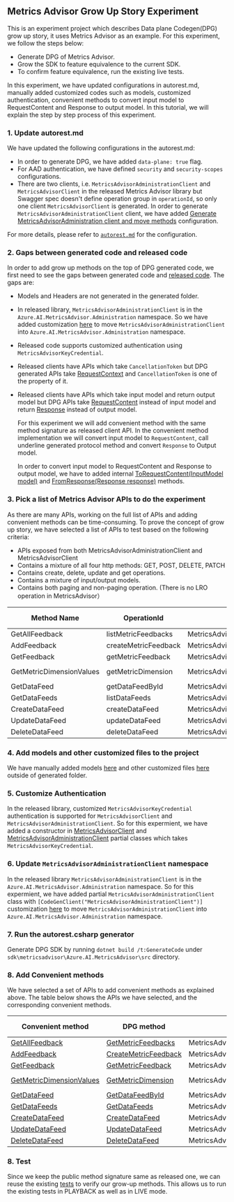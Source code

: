 ## Metrics Advisor Grow Up Story Experiment

This is an experiment project which describes Data plane Codegen(DPG) grow up story, it uses Metrics Advisor as an example. For this experiment, we follow the steps below:
- Generate DPG of Metrics Advisor.
- Grow the SDK to feature equivalence to the current SDK. 
- To confirm feature equivalence, run the existing live tests.

In this experiment, we have updated configurations in autorest.md, manually added customized codes such as models, customized authentication, convenient methods to convert input model to RequestContent and Response to output model. In this tutorial, we will explain the step by step process of this experiment.

### 1. Update autorest.md

We have updated the following configurations in the autorest.md:
* In order to generate DPG, we have added `data-plane: true` flag.
* For AAD authentication, we have defined `security` and `security-scopes` configurations.
* There are two clients, i.e. `MetricsAdvisorAdministrationClient` and `MetricsAdvisorClient` in the released Metrics Advisor library but Swagger spec doesn't define operation group in `operationId`, so only one client `MetricsAdvisorClient` is generated. In order to generate `MetricsAdvisorAdministrationClient` client, we have added [Generate MetricsAdvisorAdministration client and move methods](https://github.com/ShivangiReja/azure-sdk-for-net/blob/MetricsAdvisor-Experiment/sdk/metricsadvisor/Azure.AI.MetricsAdvisor/src/autorest.md#generate-metricsadvisoradministration-client-and-move-methods) configuration.

For more details, please refer to [`autorest.md`](https://github.com/ShivangiReja/azure-sdk-for-net/blob/MetricsAdvisor-Experiment/sdk/metricsadvisor/Azure.AI.MetricsAdvisor/src/autorest.md) for the configuration.

### 2. Gaps between generated code and released code

In order to add grow up methods on the top of DPG generated code, we first need to see the gaps between generated code and [released code](https://github.com/Azure/azure-sdk-for-net/tree/main/sdk/metricsadvisor/Azure.AI.MetricsAdvisor/src). The gaps are:

* Models and Headers are not generated in the generated folder.
* In released library, `MetricsAdvisorAdministrationClient` is in the `Azure.AI.MetricsAdvisor.Administration` namespace. So we have added customization [here](https://github.com/ShivangiReja/azure-sdk-for-net/blob/MetricsAdvisor-Experiment/sdk/metricsadvisor/Azure.AI.MetricsAdvisor/src/MetricsAdvisorAdministrationClient.cs#L20) to move `MetricsAdvisorAdministrationClient` into `Azure.AI.MetricsAdvisor.Administration` namespace.
* Released code supports customized authentication using `MetricsAdvisorKeyCredential`.
* Released clients have APIs which take `CancellationToken` but DPG generated APIs take [RequestContext](https://github.com/Azure/azure-sdk-for-net/blob/main/sdk/core/Azure.Core/src/RequestContext.cs#L15) and `CancellationToken` is one of the property of it.
* Released clients have APIs which take input model and return output model but DPG APIs take [RequestContent](https://github.com/Azure/azure-sdk-for-net/blob/main/sdk/core/Azure.Core/src/RequestContent.cs#L18) instead of input model and return [Response](https://github.com/Azure/azure-sdk-for-net/blob/main/sdk/core/Azure.Core/src/Response.cs) instead of output model.

  For this experiment we will add convenient method with the same method signature as released client API. In the convenient method implementation we will convert input model to `RequestContent`, call underline generated protocol method and convert `Response` to Output model.

  In order to convert input model to RequestContent and Response to output model, we have to added internal [ToRequestContent(InputModel model)](https://github.com/ShivangiReja/azure-sdk-for-net/blob/MetricsAdvisor-Experiment/sdk/metricsadvisor/Azure.AI.MetricsAdvisor/src/Models/DataFeedDetail.Serialization.cs#L493) and [FromResponse(Response response)](https://github.com/ShivangiReja/azure-sdk-for-net/blob/MetricsAdvisor-Experiment/sdk/metricsadvisor/Azure.AI.MetricsAdvisor/src/Models/DataFeedDetail.Serialization.cs#L487) methods.


### 3. Pick a list of Metrics Advisor APIs to do the experiment

As there are many APIs, working on the full list of APIs and adding convenient methods can be time-consuming. To prove the concept of grow up story, we have selected a list of APIs to test based on the following criteria:

* APIs exposed from both MetricsAdvisorAdministrationClient and MetricsAdvisorClient
* Contains a mixture of all four http methods:  GET, POST, DELETE, PATCH
* Contains create, delete, update and get operations.
* Contains a mixture of input/output models.
* Contains both paging and non-paging operation. (There is no LRO operation in MetricsAdvisor）


| Method Name                                     | OperationId                                   | Client                                 | HTTP Method | Return type| Parameters
|-----------------------------------------|-----------------------------------------|-----------------------------------------|-------------------------------------------------------------------------------|--------------|--------------|
| GetAllFeedback | listMetricFeedbacks | MetricsAdvisorClient               | POST   | `Pageable<MetricFeedback>`    | `string`, `GetAllFeedbackOptions`|
| AddFeedback | createMetricFeedback | MetricsAdvisorClient               | POST   | `<Response<MetricFeedback>`    | `MetricFeedback` |
| GetFeedback | getMetricFeedback | MetricsAdvisorClient               | GET   | `Response<MetricFeedback>`    | `string` |
| GetMetricDimensionValues | getMetricDimension       | MetricsAdvisorClient               | POST    | `Pageable<string>`   | `string`, `string`, `GetMetricDimensionValuesOptions`|
| GetDataFeed   | getDataFeedById     | MetricsAdvisorAdministrationClient       | GET  | `Response<DataFeed>`         | `string` |
| GetDataFeeds | listDataFeeds     | MetricsAdvisorAdministrationClient              | GET  | `Pageable<DataFeed>`   | `GetDataFeedsOptions` |
| CreateDataFeed | createDataFeed     | MetricsAdvisorAdministrationClient          | POST | `Response<DataFeed>`   | `DataFeed` |
| UpdateDataFeed | updateDataFeed     | MetricsAdvisorAdministrationClient        | PATCH   | `Response<DataFeed>`  | `DataFeed` |
| DeleteDataFeed | deleteDataFeed     | MetricsAdvisorAdministrationClient         | DELETE    | `Response`  |    `string` |

### 4. Add models and other customized files to the project

We have manually added models [here](https://github.com/ShivangiReja/azure-sdk-for-net/tree/MetricsAdvisor-Experiment/sdk/metricsadvisor/Azure.AI.MetricsAdvisor/src/Models) and other customized files [here](https://github.com/ShivangiReja/azure-sdk-for-net/tree/MetricsAdvisor-Experiment/sdk/metricsadvisor/Azure.AI.MetricsAdvisor/src) outside of generated folder.

### 5. Customize Authentication

In the released library, customized `MetricsAdvisorKeyCredential` authentication is supported for `MetricsAdvisorClient` and `MetricsAdvisorAdministrationClient`. So for this expermient, we have added a constructor in [MetricsAdvisorClient](https://github.com/ShivangiReja/azure-sdk-for-net/blob/MetricsAdvisor-Experiment/sdk/metricsadvisor/Azure.AI.MetricsAdvisor/src/MetricsAdvisorClient.cs#L36) and [MetricsAdvisorAdministrationClient](https://github.com/ShivangiReja/azure-sdk-for-net/blob/MetricsAdvisor-Experiment/sdk/metricsadvisor/Azure.AI.MetricsAdvisor/src/MetricsAdvisorAdministrationClient.cs#L41) partial classes which takes  `MetricsAdvisorKeyCredential`.

### 6. Update `MetricsAdvisorAdministrationClient` namespace

In the released library `MetricsAdvisorAdministrationClient` is in the `Azure.AI.MetricsAdvisor.Administration` namespace. So for this expermient, we have added partial `MetricsAdvisorAdministrationClient` class with `[CodeGenClient("MetricsAdvisorAdministrationClient")]` customization [here](https://github.com/ShivangiReja/azure-sdk-for-net/blob/MetricsAdvisor-Experiment/sdk/metricsadvisor/Azure.AI.MetricsAdvisor/src/MetricsAdvisorAdministrationClient.cs#L20) to move `MetricsAdvisorAdministrationClient` into `Azure.AI.MetricsAdvisor.Administration` namespace.

### 7. Run the autorest.csharp generator

Generate DPG SDK by running `dotnet build /t:GenerateCode` under `sdk\metricsadvisor\Azure.AI.MetricsAdvisor\src` directory.

### 8. Add Convenient methods

We have selected a set of APIs to add convenient methods as explained above. The table below shows the APIs we have selected, and the corresponding convenient methods.

| Convenient method                                     | DPG method                                   | Client                                 | HTTP Method | Return type| Parameters
|-----------------------------------------|-----------------------------------------|-----------------------------------------|-------------------------------------------------------------------------------|--------------|--------------|
| [GetAllFeedback](https://github.com/ShivangiReja/azure-sdk-for-net/blob/MetricsAdvisor-Experiment/sdk/metricsadvisor/Azure.AI.MetricsAdvisor/src/MetricsAdvisorClient.cs#L73-L166) | [GetMetricFeedbacks](https://github.com/ShivangiReja/azure-sdk-for-net/blob/MetricsAdvisor-Experiment/sdk/metricsadvisor/Azure.AI.MetricsAdvisor/src/Generated/MetricsAdvisorClient.cs#L1507-L1587) | MetricsAdvisorClient               | POST   | `Pageable<MetricFeedback>`    | `string`, `GetAllFeedbackOptions`|
| [AddFeedback](https://github.com/ShivangiReja/azure-sdk-for-net/blob/MetricsAdvisor-Experiment/sdk/metricsadvisor/Azure.AI.MetricsAdvisor/src/MetricsAdvisorClient.cs#L178-L260) | [CreateMetricFeedback](https://github.com/ShivangiReja/azure-sdk-for-net/blob/MetricsAdvisor-Experiment/sdk/metricsadvisor/Azure.AI.MetricsAdvisor/src/Generated/MetricsAdvisorClient.cs#L448-L507) | MetricsAdvisorClient               | POST   | `<Response<MetricFeedback>`    | `MetricFeedback` |
| [GetFeedback](https://github.com/ShivangiReja/azure-sdk-for-net/blob/MetricsAdvisor-Experiment/sdk/metricsadvisor/Azure.AI.MetricsAdvisor/src/MetricsAdvisorClient.cs#L272-L328) | [GetMetricFeedback](https://github.com/ShivangiReja/azure-sdk-for-net/blob/MetricsAdvisor-Experiment/sdk/metricsadvisor/Azure.AI.MetricsAdvisor/src/Generated/MetricsAdvisorClient.cs#L1507-L1587) | MetricsAdvisorClient               | GET   | `Response<MetricFeedback>`    | `string` |
| [GetMetricDimensionValues](https://github.com/ShivangiReja/azure-sdk-for-net/blob/MetricsAdvisor-Experiment/sdk/metricsadvisor/Azure.AI.MetricsAdvisor/src/MetricsAdvisorClient.cs#L345-L418) | [GetMetricDimension](https://github.com/ShivangiReja/azure-sdk-for-net/blob/MetricsAdvisor-Experiment/sdk/metricsadvisor/Azure.AI.MetricsAdvisor/src/Generated/MetricsAdvisorClient.cs#L1721-L1785)       | MetricsAdvisorClient               | POST    | `Pageable<string>`   | `string`, `string`, `GetMetricDimensionValuesOptions`|
| [GetDataFeed](https://github.com/ShivangiReja/azure-sdk-for-net/blob/MetricsAdvisor-Experiment/sdk/metricsadvisor/Azure.AI.MetricsAdvisor/src/MetricsAdvisorAdministrationClient.cs#L77-L134)   | [GetDataFeedById](https://github.com/ShivangiReja/azure-sdk-for-net/blob/MetricsAdvisor-Experiment/sdk/metricsadvisor/Azure.AI.MetricsAdvisor/src/Generated/MetricsAdvisorAdministrationClient.cs#L1842-L1930)     | MetricsAdvisorAdministrationClient       | GET  | `Response<DataFeed>`         | `string` |
| [GetDataFeeds](https://github.com/ShivangiReja/azure-sdk-for-net/blob/MetricsAdvisor-Experiment/sdk/metricsadvisor/Azure.AI.MetricsAdvisor/src/MetricsAdvisorAdministrationClient.cs#L143-L190) | [GetDataFeeds](https://github.com/ShivangiReja/azure-sdk-for-net/blob/MetricsAdvisor-Experiment/sdk/metricsadvisor/Azure.AI.MetricsAdvisor/src/Generated/MetricsAdvisorAdministrationClient.cs#L2967-L3068)     | MetricsAdvisorAdministrationClient              | GET  | `Pageable<DataFeed>`   | `GetDataFeedsOptions` |
| [CreateDataFeed](https://github.com/ShivangiReja/azure-sdk-for-net/blob/MetricsAdvisor-Experiment/sdk/metricsadvisor/Azure.AI.MetricsAdvisor/src/MetricsAdvisorAdministrationClient.cs#L203-L267) | [CreateDataFeed](https://github.com/ShivangiReja/azure-sdk-for-net/blob/MetricsAdvisor-Experiment/sdk/metricsadvisor/Azure.AI.MetricsAdvisor/src/Generated/MetricsAdvisorAdministrationClient.cs#L1689-L1782)     | MetricsAdvisorAdministrationClient          | POST | `Response<DataFeed>`   | `DataFeed` |
| [UpdateDataFeed](https://github.com/ShivangiReja/azure-sdk-for-net/blob/MetricsAdvisor-Experiment/sdk/metricsadvisor/Azure.AI.MetricsAdvisor/src/MetricsAdvisorAdministrationClient.cs#L280-L333) | [UpdateDataFeed](https://github.com/ShivangiReja/azure-sdk-for-net/blob/MetricsAdvisor-Experiment/sdk/metricsadvisor/Azure.AI.MetricsAdvisor/src/Generated/MetricsAdvisorAdministrationClient.cs#L2018-L2138)     | MetricsAdvisorAdministrationClient        | PATCH   | `Response<DataFeed>`  | `DataFeed` |
| [DeleteDataFeed](https://github.com/ShivangiReja/azure-sdk-for-net/blob/MetricsAdvisor-Experiment/sdk/metricsadvisor/Azure.AI.MetricsAdvisor/src/MetricsAdvisorAdministrationClient.cs#L366-L387) | [DeleteDataFeed](https://github.com/ShivangiReja/azure-sdk-for-net/blob/MetricsAdvisor-Experiment/sdk/metricsadvisor/Azure.AI.MetricsAdvisor/src/Generated/MetricsAdvisorAdministrationClient.cs#L2152-L2194)     | MetricsAdvisorAdministrationClient         | DELETE    | `Response`  |    `string` |


### 8. Test

Since we keep the public method signature same as released one, we can reuse the existing [tests](https://github.com/haolingdong-msft/metrics-advisor-poc/blob/master/src/test/java/com/azure/ai/metricsadvisor) to verify our grow-up methods. This allows us to run the existing tests in PLAYBACK as well as in LIVE mode.